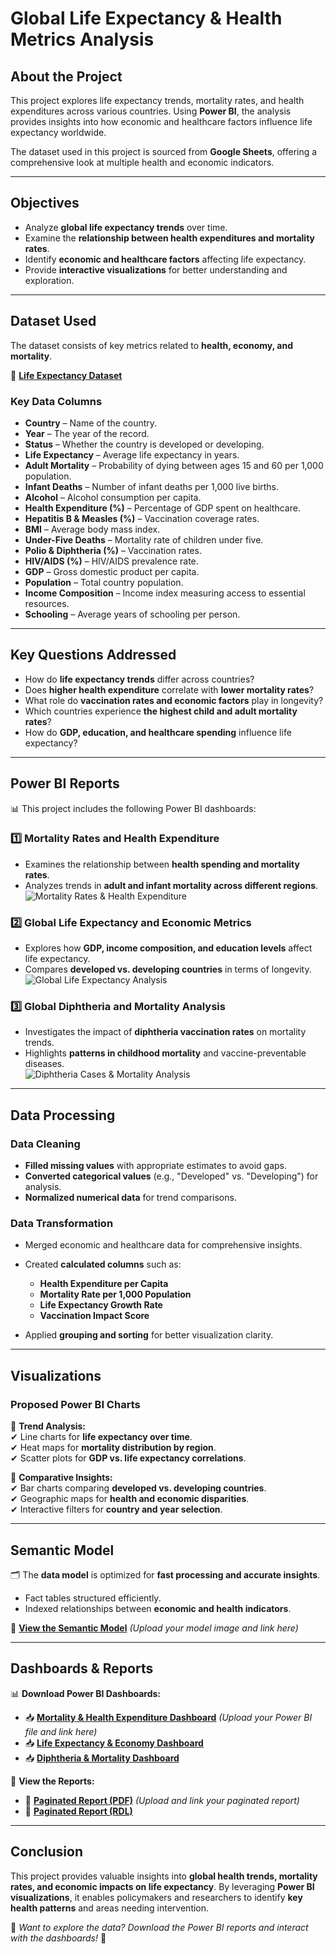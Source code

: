 # Global Life Expectancy & Health Metrics Analysis

## **About the Project**
This project explores life expectancy trends, mortality rates, and health expenditures across various countries. Using **Power BI**, the analysis provides insights into how economic and healthcare factors influence life expectancy worldwide.  

The dataset used in this project is sourced from **Google Sheets**, offering a comprehensive look at multiple health and economic indicators.

---

## **Objectives**
- Analyze **global life expectancy trends** over time.  
- Examine the **relationship between health expenditures and mortality rates**.  
- Identify **economic and healthcare factors** affecting life expectancy.  
- Provide **interactive visualizations** for better understanding and exploration.

---

## **Dataset Used**
The dataset consists of key metrics related to **health, economy, and mortality**.  

📄 **[Life Expectancy Dataset](https://docs.google.com/spreadsheets/d/e/2PACX-1vTJ38xWbXCqHfm1m7ny-27nKHlrsZhPldkfRf2dWy-Nv2jJLcrYQMpGbhuBcr1dCkbsacrPs0SDojW4/pubhtml)**  

### **Key Data Columns**
- **Country** – Name of the country.  
- **Year** – The year of the record.  
- **Status** – Whether the country is developed or developing.  
- **Life Expectancy** – Average life expectancy in years.  
- **Adult Mortality** – Probability of dying between ages 15 and 60 per 1,000 population.  
- **Infant Deaths** – Number of infant deaths per 1,000 live births.  
- **Alcohol** – Alcohol consumption per capita.  
- **Health Expenditure (%)** – Percentage of GDP spent on healthcare.  
- **Hepatitis B & Measles (%)** – Vaccination coverage rates.  
- **BMI** – Average body mass index.  
- **Under-Five Deaths** – Mortality rate of children under five.  
- **Polio & Diphtheria (%)** – Vaccination rates.  
- **HIV/AIDS (%)** – HIV/AIDS prevalence rate.  
- **GDP** – Gross domestic product per capita.  
- **Population** – Total country population.  
- **Income Composition** – Income index measuring access to essential resources.  
- **Schooling** – Average years of schooling per person.  

---

## **Key Questions Addressed**
- How do **life expectancy trends** differ across countries?  
- Does **higher health expenditure** correlate with **lower mortality rates**?  
- What role do **vaccination rates and economic factors** play in longevity?  
- Which countries experience **the highest child and adult mortality rates**?  
- How do **GDP, education, and healthcare spending** influence life expectancy?  

---

## **Power BI Reports**
📊 This project includes the following Power BI dashboards:  

### **1️⃣ Mortality Rates and Health Expenditure**  
- Examines the relationship between **health spending and mortality rates**.  
- Analyzes trends in **adult and infant mortality across different regions**.  
![Mortality Rates & Health Expenditure](https://github.com/ludreinsalvador/life-expectancy_data_analysis_dashboards/blob/main/mortality-rates_health-expenditures.png)  

### **2️⃣ Global Life Expectancy and Economic Metrics**  
- Explores how **GDP, income composition, and education levels** affect life expectancy.  
- Compares **developed vs. developing countries** in terms of longevity.  
![Global Life Expectancy Analysis](https://github.com/ludreinsalvador/life-expectancy_data_analysis_dashboards/blob/main/global-life-expectancy.png)  

### **3️⃣ Global Diphtheria and Mortality Analysis**  
- Investigates the impact of **diphtheria vaccination rates** on mortality trends.  
- Highlights **patterns in childhood mortality** and vaccine-preventable diseases.  
![Diphtheria Cases & Mortality Analysis](https://github.com/ludreinsalvador/life-expectancy_data_analysis_dashboards/blob/main/diptheria-cases_analysis.png)  

---

## **Data Processing**
### **Data Cleaning**
- **Filled missing values** with appropriate estimates to avoid gaps.  
- **Converted categorical values** (e.g., "Developed" vs. "Developing") for analysis.  
- **Normalized numerical data** for trend comparisons.  

### **Data Transformation**
- Merged economic and healthcare data for comprehensive insights.  
- Created **calculated columns** such as:
  - **Health Expenditure per Capita**
  - **Mortality Rate per 1,000 Population**
  - **Life Expectancy Growth Rate**
  - **Vaccination Impact Score**  

- Applied **grouping and sorting** for better visualization clarity.

---

## **Visualizations**
### **Proposed Power BI Charts**
📌 **Trend Analysis:**  
✔ Line charts for **life expectancy over time**.  
✔ Heat maps for **mortality distribution by region**.  
✔ Scatter plots for **GDP vs. life expectancy correlations**.  

📌 **Comparative Insights:**  
✔ Bar charts comparing **developed vs. developing countries**.  
✔ Geographic maps for **health and economic disparities**.  
✔ Interactive filters for **country and year selection**.  

---

## **Semantic Model**
🗂 The **data model** is optimized for **fast processing and accurate insights**.  
- Fact tables structured efficiently.  
- Indexed relationships between **economic and health indicators**.  

📌 **[View the Semantic Model](#)** _(Upload your model image and link here)_  

---

## **Dashboards & Reports**
📊 **Download Power BI Dashboards:**  
- 📥 **[Mortality & Health Expenditure Dashboard](#)** _(Upload your Power BI file and link here)_  
- 📥 **[Life Expectancy & Economy Dashboard](#)**  
- 📥 **[Diphtheria & Mortality Dashboard](#)**  

📄 **View the Reports:**  
- 📝 **[Paginated Report (PDF)](#)** _(Upload and link your paginated report)_  
- 📝 **[Paginated Report (RDL)](#)**  

---

## **Conclusion**
This project provides valuable insights into **global health trends, mortality rates, and economic impacts on life expectancy**. By leveraging **Power BI visualizations**, it enables policymakers and researchers to identify **key health patterns** and areas needing intervention.  

📌 _Want to explore the data? Download the Power BI reports and interact with the dashboards!_ 🚀  

